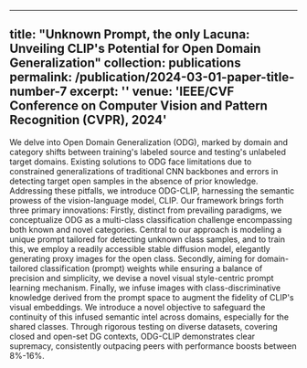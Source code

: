 
---
title: "Unknown Prompt, the only Lacuna: Unveiling CLIP's Potential for Open Domain Generalization"
collection: publications
permalink: /publication/2024-03-01-paper-title-number-7
excerpt: ''
venue: 'IEEE/CVF Conference on Computer Vision and Pattern Recognition (CVPR), 2024'
---

We delve into Open Domain Generalization (ODG), marked by domain and category shifts between training's labeled source and testing's 
unlabeled target domains. Existing solutions to ODG face limitations due to constrained generalizations of traditional CNN backbones 
and errors in detecting target open samples in the absence of prior knowledge. Addressing these pitfalls, we introduce ODG-CLIP, 
harnessing the semantic prowess of the vision-language model, CLIP. Our framework brings forth three primary innovations: 
Firstly, distinct from prevailing paradigms, we conceptualize ODG as a multi-class classification challenge encompassing both known 
and novel categories. Central to our approach is modeling a unique prompt tailored for detecting unknown class samples, and to train 
this, we employ a readily accessible stable diffusion model, elegantly generating proxy images for the open class. Secondly, aiming 
for domain-tailored classification (prompt) weights while ensuring a balance of precision and simplicity, we devise a novel visual 
style-centric prompt learning mechanism. Finally, we infuse images with class-discriminative knowledge derived from the prompt space 
to augment the fidelity of CLIP's visual embeddings. We introduce a novel objective to safeguard the continuity of this infused semantic 
intel across domains, especially for the shared classes. Through rigorous testing on diverse datasets, covering closed and open-set DG 
contexts, ODG-CLIP demonstrates clear supremacy, consistently outpacing peers with performance boosts between 8%-16%.
